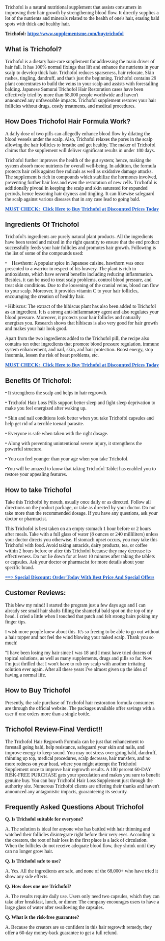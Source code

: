<p><span style="font-size:12pt;font-family:Georgia,serif;">Trichofol is a natural nutritional supplement that assists consumers in improving their hair growth by strengthening blood flow. It directly supplies a lot of the nutrients and minerals related to the health of one&apos;s hair, erasing bald spots with thick and healthy hair.</span></p>
<p><strong><span style="font-size:12pt;font-family:Georgia,serif;">Trichofol:&nbsp;</span></strong><a href="https://www.supplementsme.com/buytrichofol"><strong><u><span style="color:#1155cc;font-size:12pt;font-family:Georgia,serif;">https://www.supplementsme.com/buytrichofol</span></u></strong></a></p>
<h2><strong><span style="font-size:16pt;font-family:Arial,sans-serif;">What is Trichofol?</span></strong></h2>
<p><span style="font-size:12pt;font-family:Georgia,serif;">Trichofol is a dietary hair-care supplement for addressing the main driver of hair fall. It has 100% normal fixings that lift and enhance the nutrients in your scalp to develop thick hair. Trichofol reduces sparseness, hair relocate, Skin rashes, tingling, dandruff, and that&apos;s just the beginning. Trichofol contains 29 plant concentrates to build the veins in your scalp and assists with forestalling balding. Japanese Samurai Trichofol Hair Restoration cases have been effectively tried by more than 68,000 people worldwide and haven&apos;t announced any unfavorable impacts. Trichofol supplement restores your hair follicles without drugs, costly treatments, and medical procedures.</span></p>
<h2><strong><span style="font-size:16pt;font-family:Arial,sans-serif;">How Does Trichofol Hair Formula Work?</span></strong></h2>
<p><span style="font-size:12pt;font-family:Georgia,serif;">A daily dose of two pills can allegedly enhance blood flow by dilating the blood vessels under the scalp. Also, Trichofol relaxes the pores in the scalp allowing the hair follicles to breathe and get healthy. The maker of Trichofol claims that the supplement will deliver significant results in under 180 days.</span></p>
<p><span style="font-size:12pt;font-family:Georgia,serif;">Trichofol further improves the health of the gut system; hence, making the system absorb more nutrients for overall well-being. In addition, the formula protects hair cells against free radicals as well as oxidative damage attacks. The supplement is rich in compounds which stabilize the hormones involved, preventing further hair loss and even the restoration of new cells. Trichofol is additionally pivotal in keeping the scalp and skin saturated for expanded periods, hence lessening hair dryness and tingling. It can likewise safeguard the scalp against various diseases that in any case lead to going bald.</span></p>
<p><a href="https://www.supplementsme.com/buytrichofol"><strong><u><span style="color:#1155cc;font-size:12pt;font-family:Georgia,serif;">MUST CHECK: &nbsp;Click Here to Buy Trichofol at Discounted Prices Today</span></u></strong></a></p>
<h2><strong><span style="font-size:16pt;font-family:Arial,sans-serif;">Ingredients Of Trichofol</span></strong></h2>
<p><span style="font-size:12pt;font-family:Georgia,serif;">Trichofol&apos;s ingredients are purely natural plant products. All the ingredients have been tested and mixed in the right quantity to ensure that the end product successfully feeds your hair follicles and promotes hair growth. Following is the list of some of the compounds used:</span></p>
<p><span style="font-size:12pt;font-family:Georgia,serif;">&bull; &nbsp; &nbsp;Hawthorn: A popular spice in Japanese cuisine, hawthorn was once presented to a warrior in respect of his bravery. The plant is rich in antioxidants, which have several benefits including reducing inflammation. Besides, it can be used to treat scalp problems, control blood pressure, and treat skin conditions. Due to the loosening of the cranial veins, blood can flow to your scalp. Moreover, it provides vitamin C to your hair follicles, encouraging the creation of healthy hair.</span></p>
<p><span style="font-size:12pt;font-family:Georgia,serif;">&bull; Hibiscus: The extract of the hibiscus plant has also been added to Trichofol as an ingredient. It is a strong anti-inflammatory agent and also regulates your blood pressure. Moreover, it protects your hair follicles and naturally energizes you. Research shows that hibiscus is also very good for hair growth and makes your hair look good.</span></p>
<p><span style="font-size:12pt;font-family:Georgia,serif;">Apart from the two ingredients added to the Trichofol pill, the recipe also contains ten other ingredients that promote blood pressure regulation, immune system enhancement, and nail, skin, and hair protection. Boost energy, stop insomnia, lessen the risk of heart problems, etc.</span></p>
<p><a href="https://www.supplementsme.com/buytrichofol"><strong><u><span style="color:#1155cc;font-size:12pt;font-family:Georgia,serif;">MUST CHECK: &nbsp;Click Here to Buy Trichofol at Discounted Prices Today</span></u></strong></a></p>
<h2><strong><span style="font-size:16pt;font-family:Arial,sans-serif;">Benefits Of Trichofol:</span></strong></h2>
<p><span style="font-size:12pt;font-family:Georgia,serif;">&bull; It strengthens the scalp and helps in hair regrowth.</span></p>
<p><span style="font-size:12pt;font-family:Georgia,serif;">&bull; Trichofol Hair Loss Pills support better sleep and fight sleep deprivation to make you feel energized after waking up.</span></p>
<p><span style="font-size:12pt;font-family:Georgia,serif;">&bull; Skin and nail conditions look better when you take Trichofol capsules and help get rid of a terrible toenail parasite.</span></p>
<p><span style="font-size:12pt;font-family:Georgia,serif;">&bull; Everyone is safe when taken with the right dosage.</span></p>
<p><span style="font-size:12pt;font-family:Georgia,serif;">&bull; Along with preventing unintentional severe injury, it strengthens the powerful structure.</span></p>
<p><span style="font-size:12pt;font-family:Georgia,serif;">&bull; You can feel younger than your age when you take Trichofol.</span></p>
<p><span style="font-size:12pt;font-family:Georgia,serif;">&bull;You will be amazed to know that taking Trichofol Tablet has enabled you to restore your appealing features.</span></p>
<h2><strong><span style="font-size:16pt;font-family:Arial,sans-serif;">How to take Trichofol</span></strong></h2>
<p><span style="font-size:12pt;font-family:Georgia,serif;">Take this Trichofol by mouth, usually once daily or as directed. Follow all directions on the product package, or take as directed by your doctor. Do not take more than the recommended dosage. If you have any questions, ask your doctor or pharmacist.</span></p>
<p><span style="font-size:12pt;font-family:Georgia,serif;">This Trichofol is best taken on an empty stomach 1 hour before or 2 hours after meals. Take with a full glass of water (8 ounces or 240 milliliters) unless your doctor directs you otherwise. If stomach upset occurs, you may take this Trichofol with food. Avoid taking antacids, dairy products, tea, or coffee within 2 hours before or after this Trichofol because they may decrease its effectiveness. Do not lie down for at least 10 minutes after taking the tablets or capsules. Ask your doctor or pharmacist for more details about your specific brand.</span></p>
<p><a href="https://www.supplementsme.com/buytrichofol"><strong><u><span style="color:#1155cc;font-size:12pt;font-family:Georgia,serif;">==&gt; Special Discount: Order Today With Best Price And Special Offers</span></u></strong></a></p>
<h2><strong><span style="font-size:16pt;font-family:Arial,sans-serif;">Customer Reviews:</span></strong></h2>
<p><span style="font-size:12pt;font-family:Georgia,serif;">This blew my mind! I started the program just a few days ago and I can already see small hair shafts filling the shameful bald spot on the top of my head. I cried a little when I touched that patch and felt strong hairs poking my finger tips.</span></p>
<p><span style="font-size:12pt;font-family:Georgia,serif;">I wish more people knew about this. It&apos;s so freeing to be able to go out without a hair topper and not feel the wind blowing your naked scalp. Thank you so much!</span></p>
<p><span style="font-size:12pt;font-family:Georgia,serif;">&quot;I have been losing my hair since I was 18 and I must have tried dozens of topical solutions, as well as many supplements, drugs and pills so far. Now I&apos;m just thrilled that I won&apos;t have to rub my scalp with another irritating solution ever again. After all these years I&apos;ve almost given up the idea of having a normal life.</span></p>
<h2><strong><span style="font-size:16pt;font-family:Arial,sans-serif;">How to Buy Trichofol</span></strong></h2>
<p><span style="font-size:12pt;font-family:Georgia,serif;">Presently, the sole purchase of Trichofol hair restoration formula consumers are through the official website. The packages available offer savings with a user if one orders more than a single bottle.</span></p>
<h2><strong><span style="font-size:16pt;font-family:Arial,sans-serif;">Trichofol Review-Final Verdict!!</span></strong></h2>
<p><span style="font-size:12pt;font-family:Georgia,serif;">The Trichofol Hair Regrowth Formula can be just that enhancement to forestall going bald, help resistance, safeguard your skin and nails, and improve energy to keep sound. You may not stress over going bald, dandruff, thinning up top, medical procedures, scalp decrease, hair transfers, and no more redness on your head, where you might attempt the Trichofol Supplement once to improve hair regrowth results. A 100 percent 60-DAY RISK-FREE PURCHASE gets your speculation and makes you sure to benefit genuine buy. You can buy Trichofol Hair Loss Supplement just through the authority site. Numerous Trichofol clients are offering their thanks and haven&apos;t announced any antagonistic impacts, guaranteeing its security.</span></p>
<h2><strong><span style="font-size:16pt;font-family:Arial,sans-serif;">Frequently Asked Questions About Trichofol</span></strong></h2>
<p><strong><span style="font-size:12pt;font-family:Georgia,serif;">Q. Is Trichofol suitable for everyone?</span></strong></p>
<p><span style="font-size:12pt;font-family:Georgia,serif;">A. The solution is ideal for anyone who has battled with hair thinning and watched their follicles disintegrate right before their very eyes. According to the creators, the root of hair loss in the first place is a lack of circulation. When the follicles do not receive adequate blood flow, they shrink until they can no longer grow hair.</span></p>
<p><strong><span style="font-size:12pt;font-family:Georgia,serif;">Q. Is Trichofol safe to use?</span></strong></p>
<p><span style="font-size:12pt;font-family:Georgia,serif;">A. Yes. All the ingredients are safe, and none of the 68,000+ who have tried it show any side effects.</span></p>
<p><strong><span style="font-size:12pt;font-family:Georgia,serif;">Q. How does one use Trichofol?</span></strong></p>
<p><span style="font-size:12pt;font-family:Georgia,serif;">A. The results require daily use. Users only need two capsules, which they can take after breakfast, lunch, or dinner. The company encourages users to have a large glass of water after swallowing the capsules.</span></p>
<p><strong><span style="font-size:12pt;font-family:Georgia,serif;">Q. What is the risk-free guarantee?</span></strong></p>
<p><span style="font-size:12pt;font-family:Georgia,serif;">A. Because the creators are so confident in this hair regrowth remedy, they offer a 60-day money-back guarantee to get a full refund.</span></p>
<p><span style="font-size:12pt;font-family:Georgia,serif;">&nbsp;</span></p>
<p><span style="font-size:12pt;font-family:Georgia,serif;">&nbsp;</span></p>
<p><span style="font-size:12pt;font-family:Georgia,serif;">&nbsp;</span></p>
<p><span style="font-size:12pt;font-family:Georgia,serif;">&nbsp;</span></p>
<p><br></p>
<p><br></p>
<p><br></p>
